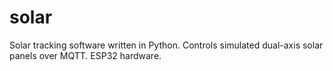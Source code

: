 # solar
Solar tracking software written in Python. Controls simulated dual-axis solar panels over MQTT. ESP32 hardware.
